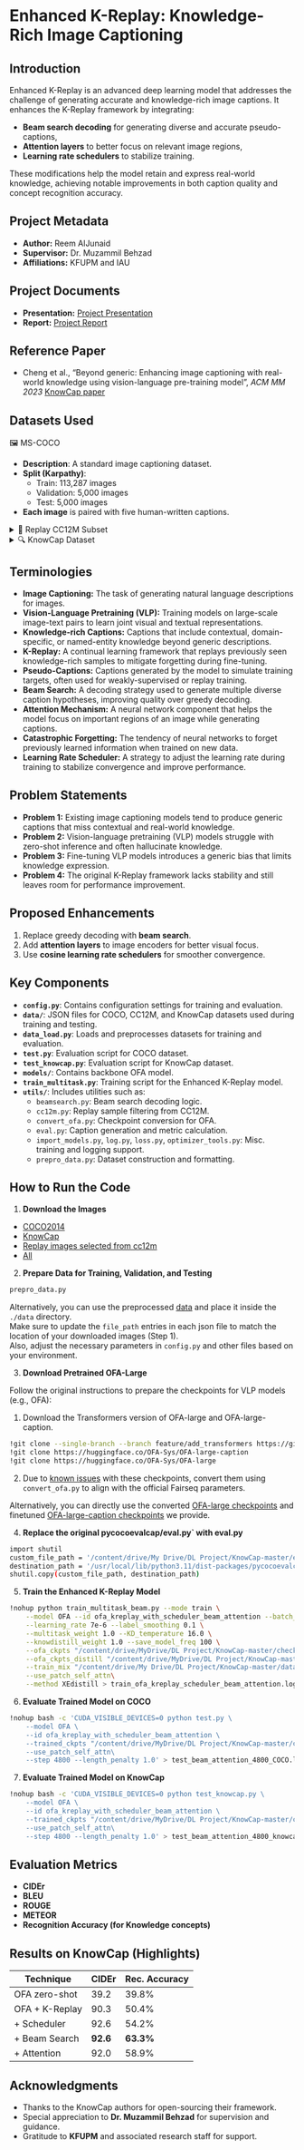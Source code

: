 # Enhanced K-Replay: Knowledge-Rich Image Captioning

## Introduction
Enhanced K-Replay is an advanced deep learning model that addresses the challenge of generating accurate and knowledge-rich image captions. It enhances the K-Replay framework by integrating:
- **Beam search decoding** for generating diverse and accurate pseudo-captions,
- **Attention layers** to better focus on relevant image regions, 
- **Learning rate schedulers** to stabilize training.

These modifications help the model retain and express real-world knowledge, achieving notable improvements in both caption quality and concept recognition accuracy.

## Project Metadata
- **Author:** Reem AlJunaid  
- **Supervisor:** Dr. Muzammil Behzad  
- **Affiliations:** KFUPM and IAU

## Project Documents
- **Presentation:** [Project Presentation](/presentation.pptx)
- **Report:** [Project Report](/report.pdf)

## Reference Paper  
- Cheng et al., “Beyond generic: Enhancing image captioning with real-world knowledge using vision-language pre-training model”, *ACM MM 2023* [KnowCap paper](https://arxiv.org/abs/2308.01126)

## Datasets Used
<summary>🖼️ MS-COCO</summary>

- **Description**: A standard image captioning dataset.  
- **Split (Karpathy)**:  
  - Train: 113,287 images  
  - Validation: 5,000 images  
  - Test: 5,000 images  
- **Each image** is paired with five human-written captions.
</details>

<details>
<summary>🧠 Replay CC12M Subset</summary>

- **Description**: A curated subset of over 20,000 samples extracted from CC12M.  
- **Filtering Criteria**: Image-text pairs that mention any of 122 predefined keywords.  
- **Use**: These samples are employed as replay exemplars during training.
</details>

<details>
<summary>🔍 KnowCap Dataset</summary>

- **Description**: Enhances captioning with real-world knowledge.  
- **Total Pairs**: 1,424 image-caption pairs across 240 knowledge categories.  
- **Validation Set**: 424 samples  
- **Test Set**: 1,000 samples  
  - **Unseen Set**: 520 samples with 120 categories not in the predefined keyword list  
- **Use**: Evaluates the model’s generalization to new, unseen knowledge concepts.
</details>


## Terminologies
- **Image Captioning:** The task of generating natural language descriptions for images.
- **Vision-Language Pretraining (VLP):** Training models on large-scale image-text pairs to learn joint visual and textual representations.
- **Knowledge-rich Captions:** Captions that include contextual, domain-specific, or named-entity knowledge beyond generic descriptions.
- **K-Replay:** A continual learning framework that replays previously seen knowledge-rich samples to mitigate forgetting during fine-tuning.
- **Pseudo-Captions:** Captions generated by the model to simulate training targets, often used for weakly-supervised or replay training.
- **Beam Search:** A decoding strategy used to generate multiple diverse caption hypotheses, improving quality over greedy decoding.
- **Attention Mechanism:** A neural network component that helps the model focus on important regions of an image while generating captions.
- **Catastrophic Forgetting:** The tendency of neural networks to forget previously learned information when trained on new data.
- **Learning Rate Scheduler:** A strategy to adjust the learning rate during training to stabilize convergence and improve performance.


## Problem Statements
- **Problem 1:** Existing image captioning models tend to produce generic captions that miss contextual and real-world knowledge.  
- **Problem 2:** Vision-language pretraining (VLP) models struggle with zero-shot inference and often hallucinate knowledge.  
- **Problem 3:** Fine-tuning VLP models introduces a generic bias that limits knowledge expression.  
- **Problem 4:** The original K-Replay framework lacks stability and still leaves room for performance improvement.


## Proposed Enhancements
1. Replace greedy decoding with **beam search**.
2. Add **attention layers** to image encoders for better visual focus.
3. Use **cosine learning rate schedulers** for smoother convergence.

## Key Components
- **`config.py`**: Contains configuration settings for training and evaluation.
- **`data/`**: JSON files for COCO, CC12M, and KnowCap datasets used during training and testing.
- **`data_load.py`**: Loads and preprocesses datasets for training and evaluation.
- **`test.py`**: Evaluation script for COCO dataset.
- **`test_knowcap.py`**: Evaluation script for KnowCap dataset.
- **`models/`**: Contains backbone OFA model.
- **`train_multitask.py`**: Training script for the Enhanced K-Replay model.
- **`utils/`**: Includes utilities such as:
  - `beamsearch.py`: Beam search decoding logic.
  - `cc12m.py`: Replay sample filtering from CC12M.
  - `convert_ofa.py`: Checkpoint conversion for OFA.
  - `eval.py`: Caption generation and metric calculation.
  - `import_models.py`, `log.py`, `loss.py`, `optimizer_tools.py`: Misc. training and logging support.
  - `prepro_data.py`: Dataset construction and formatting.

## How to Run the Code

1. **Download the Images**
 * [COCO2014](https://github.com/ruotianluo/ImageCaptioning.pytorch/blob/master/data/README.md)
 * [KnowCap](https://drive.google.com/file/d/1DOk5WZZgHyO6tKT8A135hMgePid-akFq/view?usp=drive_link)
 * [Replay images selected from cc12m](https://drive.google.com/file/d/1tdVZ1rUpr5va-NwInMwBglRpSGOzUoMu/view?usp=drive_link)
 * [All](https://drive.google.com/drive/folders/1N4OPMabt1mM48yI3IjyPd_aDEku-osSZ?usp=drive_link)

2. **Prepare Data for Training, Validation, and Testing**
```bash
prepro_data.py
```
Alternatively, you can use the preprocessed [data](https://drive.google.com/drive/folders/1S-YYr8KrYkGOj_eKgSnS-wz8MEw5ACzt?usp=drive_link) and place it inside the `./data` directory.  
Make sure to update the `file_path` entries in each json file to match the location of your downloaded images (Step 1).  
Also, adjust the necessary parameters in `config.py` and other files based on your environment.

3. **Download Pretrained OFA-Large**

Follow the original instructions to prepare the checkpoints for VLP models (e.g., OFA):

1. Download the Transformers version of OFA-large and OFA-large-caption.
```bash
!git clone --single-branch --branch feature/add_transformers https://github.com/OFA-Sys/OFA.git
!git clone https://huggingface.co/OFA-Sys/OFA-large-caption
!git clone https://huggingface.co/OFA-Sys/OFA-large
``` 
2. Due to [known issues](https://github.com/OFA-Sys/OFA/issues/296) with these checkpoints, convert them using `convert_ofa.py` to align with the official Fairseq parameters.

Alternatively, you can directly use the converted [OFA-large checkpoints](https://drive.google.com/drive/folders/1buhYbULgAXwYo_Nkaf9zBuNaUvvT3U9E?usp=drive_link) and finetuned [OFA-large-caption checkpoints](https://drive.google.com/file/d/1QQZ9eyO63JBBtyK5YIKA4CJ3jjAPuhQM/view?usp=drive_link) we provide.

4. **Replace the original pycocoevalcap/eval.py` with eval.py**
```bash
import shutil
custom_file_path = '/content/drive/My Drive/DL Project/KnowCap-master/eval.py'  # Path to your custom eval.py file
destination_path = '/usr/local/lib/python3.11/dist-packages/pycocoevalcap/eval.py'  # Path where you want to copy the custom file
shutil.copy(custom_file_path, destination_path)
```
5. **Train the Enhanced K-Replay Model**
```bash
!nohup python train_multitask_beam.py --mode train \
    --model OFA --id ofa_kreplay_with_scheduler_beam_attention --batch_size 8 --epochs 10 \
    --learning_rate 7e-6 --label_smoothing 0.1 \
    --multitask_weight 1.0 --KD_temperature 16.0 \
    --knowdistill_weight 1.0 --save_model_freq 100 \
    --ofa_ckpts "/content/drive/MyDrive/DL Project/KnowCap-master/checkpoints/ofa/OFA-large-caption-trainedenc" \
    --ofa_ckpts_distill "/content/drive/MyDrive/DL Project/KnowCap-master/checkpoints/ofa/OFA-large-caption-XEfinetuned" \
    --train_mix "/content/drive/My Drive/DL Project/KnowCap-master/data/train_mix_32000.json" \
    --use_patch_self_attn\
    --method XEdistill > train_ofa_kreplay_scheduler_beam_attention.log 2>&1 &
```

6. **Evaluate Trained Model on COCO**
```bash
!nohup bash -c 'CUDA_VISIBLE_DEVICES=0 python test.py \
    --model OFA \
    --id ofa_kreplay_with_scheduler_beam_attention \
    --trained_ckpts "/content/drive/MyDrive/DL Project/KnowCap-master/checkpoints/ofa/log/ofa_kreplay_with_scheduler_beam_attention/model/model_4800.pt" \
    --use_patch_self_attn\
    --step 4800 --length_penalty 1.0' > test_beam_attention_4800_COCO.log 2>&1 &

```
7. **Evaluate Trained Model on KnowCap**
```bash
!nohup bash -c 'CUDA_VISIBLE_DEVICES=0 python test_knowcap.py \
    --model OFA \
    --id ofa_kreplay_with_scheduler_beam_attention \
    --trained_ckpts "/content/drive/MyDrive/DL Project/KnowCap-master/checkpoints/ofa/log/ofa_kreplay_with_scheduler_beam_attention/model/model_4800.pt" \
    --use_patch_self_attn\
    --step 4800 --length_penalty 1.0' > test_beam_attention_4800_knowcap.log 2>&1 &
```
## Evaluation Metrics
- **CIDEr**
- **BLEU**
- **ROUGE**
- **METEOR**
- **Recognition Accuracy (for Knowledge concepts)**

## Results on KnowCap (Highlights)
| Technique           | CIDEr   | Rec. Accuracy  |
|---------------------|---------|----------------|
| OFA zero-shot       | 39.2    | 39.8%          |
| OFA + K-Replay      | 90.3    | 50.4%          |
| + Scheduler         | 92.6    | 54.2%          |
| + Beam Search       |**92.6** | **63.3%**      |
| + Attention         | 92.0    | 58.9%          |

## Acknowledgments
- Thanks to the KnowCap authors for open-sourcing their framework.
- Special appreciation to **Dr. Muzammil Behzad** for supervision and guidance.
- Gratitude to **KFUPM** and associated research staff for support.
